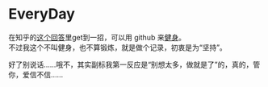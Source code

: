 # EveryDay

在知乎的[这个回答](https://www.zhihu.com/question/20070065#answer-27250329)里get到一招，可以用 github 来[健身](https://github.com/hoosin/EveryDaySport)。  
不过我这个不叫健身，也不算锻炼，就是做个记录，初衷是为“坚持”。

好了别说话……哦不，其实副标我第一反应是“别想太多，做就是了”的，真的，管你，爱信不信……
